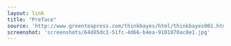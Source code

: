 ```yaml
---
layout: link
title: "Preface"
source: 'http://www.greenteapress.com/thinkbayes/html/thinkbayes001.html'
screenshot: 'screenshots/64d85dc1-51fc-4d66-b4ea-9101870ac8e1.jpg'
---
```


